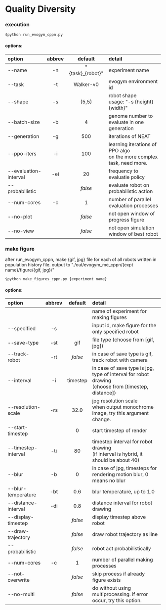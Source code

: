 # Quality Diversity


### execution
```
$python run_evogym_cppn.py
```
#### options:
| option                | abbrev  | default         | detail  |
| :---                  | :---:   | :---:           | :---    |
| --name                | -n      | "{task}_{robot}"| experiment name |
| --task                | -t      | Walker-v0       | evogym environment id |
| --shape               | -s      | (5,5)           | robot shape <br> usage: "-s {height} {width}" |
| --batch-size          | -b      | 4               | genome number to evaluate in one generation |
| --generation          | -g      | 500             | iterations of NEAT |
| --ppo-iters           | -i      | 100             | learning iterations of PPO algo <br> on the more complex task, need more. |
| --evaluation-interval | -ei     | 20              | frequency to evaluatie policy |
| --probabilistic       |         | *false*         | evaluate robot on probabilistic action |
| --num-cores           | -c      | 1               | number of parallel evaluation processes |
| --no-plot             |         | *false*         | not open window of progress figure |
| --no-view             |         | *false*         | not open simulation window of best robot |

### make figure
after run_evogym_cppn, make {gif, jpg} file for each of all robots written in population history file.
output to "./out/evogym_me_cppn/{expt name}/figure/{gif, jpg}/"
```
$python make_figures_cppn.py {experiment name}
```
#### options:
| option              | abbrev  | default | detail  |
| :---                | :---:   | :---:   | :---    |
|                     |         |         | name of experiment for making figures |
| --specified         | -s      |         | input id, make figure for the only specified robot |
| --save-type         | -st     | gif     | file type (choose from [gif, jpg])
| --track-robot       | -rt     | *false* | in case of save type is gif, track robot with camera |
| --interval          | -i      | timestep| in case of save type is jpg, type of interval for robot drawing <br>(choose from [timestep, distance]) |
| --resolution-scale  | -rs     | 32.0    | jpg resolution scale <br> when output monochrome image, try this argument change. |
| --start-timestep    |         | 0       | start timestep of render |
| --timestep-interval | -ti     | 80      | timestep interval for robot drawing <br>(if interval is hybrid, it should be about 40) |
| --blur              | -b      | 0       |in case of jpg, timesteps for rendering motion blur, 0 means no blur |
| --blur-temperature  | -bt     | 0.6     | blur temperature, up to 1.0 |
| --distance-interval | -di     | 0.8     | distance interval for robot drawing |
| --display-timestep  |         | *false* | display timestep above robot |
| --draw-trajectory   |         | *false* | draw robot trajectory as line |
| --probabilistic     |         | *false* | robot act probabilistically |
| --num-cores         | -c      | 1       | number of parallel making processes |
| --not-overwrite     |         | *false* | skip process if already figure exists |
| --no-multi          |         | *false* | do without using multiprocessing. if error occur, try this option. |
